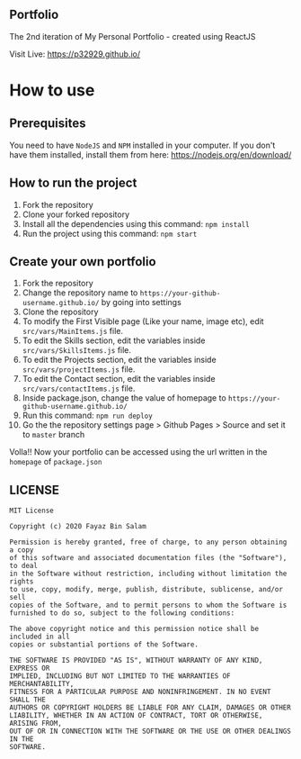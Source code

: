 ## Portfolio
The 2nd iteration of My Personal Portfolio - created using ReactJS

Visit Live: https://p32929.github.io/

# How to use
## Prerequisites
You need to have `NodeJS` and `NPM` installed in your computer.
If you don't have them installed, install them from here: https://nodejs.org/en/download/

## How to run the project
1. Fork the repository
2. Clone your forked repository
3. Install all the dependencies using this command:
`npm install`
4. Run the project using this command:
`npm start`

## Create your own portfolio
1. Fork the repository
2. Change the repository name to `https://your-github-username.github.io/` by going into settings
3. Clone the repository
4. To modify the First Visible page (Like your name, image etc), edit `src/vars/MainItems.js` file.
5. To edit the Skills section, edit the variables inside `src/vars/SkillsItems.js` file.
6. To edit the Projects section, edit the variables inside `src/vars/projectItems.js` file.
7. To edit the Contact section, edit the variables inside `src/vars/contactItems.js` file.
8. Inside package.json, change the value of homepage to `https://your-github-username.github.io/`
9. Run this command: `npm run deploy`
10. Go the the repository settings page > Github Pages > Source and set it to `master` branch

Volla!! Now your portfolio can be accessed using the url written in the `homepage` of `package.json`

## LICENSE
```
MIT License

Copyright (c) 2020 Fayaz Bin Salam

Permission is hereby granted, free of charge, to any person obtaining a copy
of this software and associated documentation files (the "Software"), to deal
in the Software without restriction, including without limitation the rights
to use, copy, modify, merge, publish, distribute, sublicense, and/or sell
copies of the Software, and to permit persons to whom the Software is
furnished to do so, subject to the following conditions:

The above copyright notice and this permission notice shall be included in all
copies or substantial portions of the Software.

THE SOFTWARE IS PROVIDED "AS IS", WITHOUT WARRANTY OF ANY KIND, EXPRESS OR
IMPLIED, INCLUDING BUT NOT LIMITED TO THE WARRANTIES OF MERCHANTABILITY,
FITNESS FOR A PARTICULAR PURPOSE AND NONINFRINGEMENT. IN NO EVENT SHALL THE
AUTHORS OR COPYRIGHT HOLDERS BE LIABLE FOR ANY CLAIM, DAMAGES OR OTHER
LIABILITY, WHETHER IN AN ACTION OF CONTRACT, TORT OR OTHERWISE, ARISING FROM,
OUT OF OR IN CONNECTION WITH THE SOFTWARE OR THE USE OR OTHER DEALINGS IN THE
SOFTWARE.

```